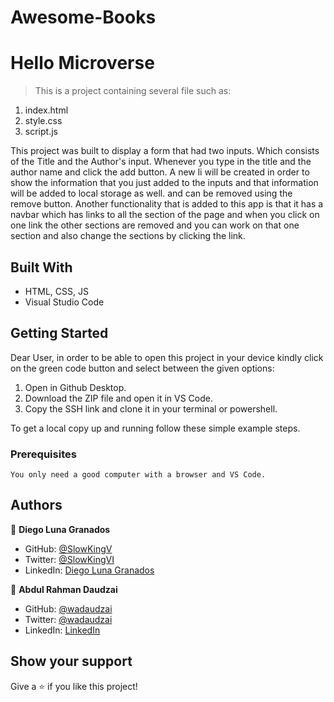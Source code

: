 # Awesome-Books

# Hello Microverse

> This is a project containing several file such as: 
1. index.html
2. style.css
3. script.js

This project was built to display a form that had two inputs. Which consists of the Title and the Author's input. Whenever you type in the title and the author name and click the add button. A new li will be created in order to show the information that you just added to the inputs and that information will be added to local storage as well. and can be removed using the remove button. Another functionality that is added to this app is that it has a navbar which has links to all the section of the page and when you click on one link the other sections are removed and you can work on that one section and also change the sections by clicking the link.

## Built With

- HTML, CSS, JS
- Visual Studio Code


## Getting Started

Dear User, in order to be able to open this project in your device kindly click on the green code button and select between the given options: 
1. Open in Github Desktop.
2. Download the ZIP file and open it in VS Code.
3. Copy the SSH link and clone it in your terminal or powershell.



To get a local copy up and running follow these simple example steps.

### Prerequisites
    You only need a good computer with a browser and VS Code.

## Authors

👤 **Diego Luna Granados**

- GitHub: [@SlowKingV](https://github.com/SlowKingV)
- Twitter: [@SlowKingVI](https://twitter.com/SlowKingVI)
- LinkedIn: [Diego Luna Granados](https://www.linkedin.com/in/diego-luna-granados/)

👤 **Abdul Rahman Daudzai**

- GitHub: [@wadaudzai](https://github.com/wadaudzai)
- Twitter: [@wadaudzai](https://twitter.com/wadaudzai)
- LinkedIn: [LinkedIn](https://www.linkedin.com/in/abdulrahman-daudzai-490421234/)


## Show your support

Give a ⭐️ if you like this project!